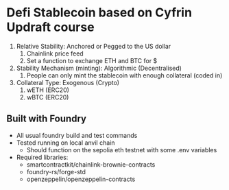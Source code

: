 # Defi Stablecoin based on Cyfrin Updraft course

1. Relative Stability: Anchored or Pegged to the US dollar 
   1. Chainlink price feed
   2. Set a function to exchange ETH and BTC for $
2. Stability Mechanism (minting): Algorithmic (Decentralised)
   1. People can only mint the stablecoin with enough collateral (coded in)
3. Collateral Type: Exogenous (Crypto)
   1. wETH (ERC20)
   2. wBTC (ERC20)

## Built with Foundry

- All usual foundry build and test commands
- Tested running on local anvil chain
  - Should function on the sepolia eth testnet with some .env variables
- Required libraries:
  - smartcontractkit/chainlink-brownie-contracts
  - foundry-rs/forge-std
  - openzeppelin/openzeppelin-contracts